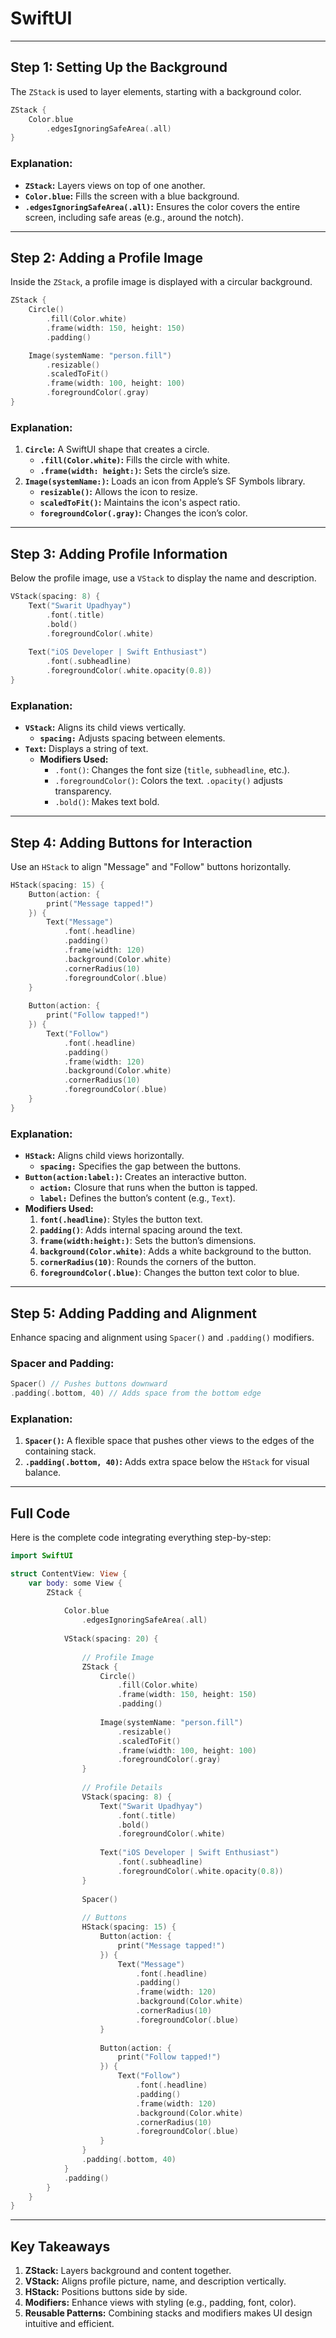 # **SwiftUI**

---

## **Step 1: Setting Up the Background**

The `ZStack` is used to layer elements, starting with a background color.

```swift
ZStack {
    Color.blue
        .edgesIgnoringSafeArea(.all)
}
```

### **Explanation:**
- **`ZStack`:** Layers views on top of one another.  
- **`Color.blue`:** Fills the screen with a blue background.  
- **`.edgesIgnoringSafeArea(.all)`:** Ensures the color covers the entire screen, including safe areas (e.g., around the notch).

---

## **Step 2: Adding a Profile Image**

Inside the `ZStack`, a profile image is displayed with a circular background.

```swift
ZStack {
    Circle()
        .fill(Color.white)
        .frame(width: 150, height: 150)
        .padding()

    Image(systemName: "person.fill")
        .resizable()
        .scaledToFit()
        .frame(width: 100, height: 100)
        .foregroundColor(.gray)
}
```

### **Explanation:**
1. **`Circle`:** A SwiftUI shape that creates a circle.  
   - **`.fill(Color.white)`:** Fills the circle with white.  
   - **`.frame(width: height:)`:** Sets the circle’s size.  
2. **`Image(systemName:)`:** Loads an icon from Apple’s SF Symbols library.  
   - **`resizable()`:** Allows the icon to resize.  
   - **`scaledToFit()`:** Maintains the icon's aspect ratio.  
   - **`foregroundColor(.gray)`:** Changes the icon’s color.

---

## **Step 3: Adding Profile Information**

Below the profile image, use a `VStack` to display the name and description.

```swift
VStack(spacing: 8) {
    Text("Swarit Upadhyay")
        .font(.title)
        .bold()
        .foregroundColor(.white)
    
    Text("iOS Developer | Swift Enthusiast")
        .font(.subheadline)
        .foregroundColor(.white.opacity(0.8))
}
```

### **Explanation:**
- **`VStack`:** Aligns its child views vertically.  
  - **`spacing:`** Adjusts spacing between elements.  
- **`Text`:** Displays a string of text.  
  - **Modifiers Used:**  
    - `.font()`: Changes the font size (`title`, `subheadline`, etc.).  
    - `.foregroundColor()`: Colors the text. `.opacity()` adjusts transparency.  
    - `.bold()`: Makes text bold.

---

## **Step 4: Adding Buttons for Interaction**

Use an `HStack` to align "Message" and "Follow" buttons horizontally.

```swift
HStack(spacing: 15) {
    Button(action: {
        print("Message tapped!")
    }) {
        Text("Message")
            .font(.headline)
            .padding()
            .frame(width: 120)
            .background(Color.white)
            .cornerRadius(10)
            .foregroundColor(.blue)
    }
    
    Button(action: {
        print("Follow tapped!")
    }) {
        Text("Follow")
            .font(.headline)
            .padding()
            .frame(width: 120)
            .background(Color.white)
            .cornerRadius(10)
            .foregroundColor(.blue)
    }
}
```

### **Explanation:**
- **`HStack`:** Aligns child views horizontally.  
  - **`spacing:`** Specifies the gap between the buttons.  
- **`Button(action:label:)`:** Creates an interactive button.  
  - **`action:`** Closure that runs when the button is tapped.  
  - **`label:`** Defines the button’s content (e.g., `Text`).  
- **Modifiers Used:**  
  1. **`font(.headline)`**: Styles the button text.  
  2. **`padding()`**: Adds internal spacing around the text.  
  3. **`frame(width:height:)`**: Sets the button’s dimensions.  
  4. **`background(Color.white)`**: Adds a white background to the button.  
  5. **`cornerRadius(10)`**: Rounds the corners of the button.  
  6. **`foregroundColor(.blue)`**: Changes the button text color to blue.

---

## **Step 5: Adding Padding and Alignment**

Enhance spacing and alignment using `Spacer()` and `.padding()` modifiers.

### Spacer and Padding:
```swift
Spacer() // Pushes buttons downward
.padding(.bottom, 40) // Adds space from the bottom edge
```

### **Explanation:**
1. **`Spacer()`:** A flexible space that pushes other views to the edges of the containing stack.  
2. **`.padding(.bottom, 40)`:** Adds extra space below the `HStack` for visual balance.

---

## **Full Code**
Here is the complete code integrating everything step-by-step:

```swift
import SwiftUI

struct ContentView: View {
    var body: some View {
        ZStack {
            
            Color.blue
                .edgesIgnoringSafeArea(.all)
            
            VStack(spacing: 20) {
                
                // Profile Image
                ZStack {
                    Circle()
                        .fill(Color.white)
                        .frame(width: 150, height: 150)
                        .padding()
                    
                    Image(systemName: "person.fill")
                        .resizable()
                        .scaledToFit()
                        .frame(width: 100, height: 100)
                        .foregroundColor(.gray)
                }
                
                // Profile Details
                VStack(spacing: 8) {
                    Text("Swarit Upadhyay")
                        .font(.title)
                        .bold()
                        .foregroundColor(.white)
                    
                    Text("iOS Developer | Swift Enthusiast")
                        .font(.subheadline)
                        .foregroundColor(.white.opacity(0.8))
                }
                
                Spacer()
                
                // Buttons
                HStack(spacing: 15) {
                    Button(action: {
                        print("Message tapped!")
                    }) {
                        Text("Message")
                            .font(.headline)
                            .padding()
                            .frame(width: 120)
                            .background(Color.white)
                            .cornerRadius(10)
                            .foregroundColor(.blue)
                    }
                    
                    Button(action: {
                        print("Follow tapped!")
                    }) {
                        Text("Follow")
                            .font(.headline)
                            .padding()
                            .frame(width: 120)
                            .background(Color.white)
                            .cornerRadius(10)
                            .foregroundColor(.blue)
                    }
                }
                .padding(.bottom, 40)
            }
            .padding()
        }
    }
}

```

---

## **Key Takeaways**

1. **ZStack:** Layers background and content together.  
2. **VStack:** Aligns profile picture, name, and description vertically.  
3. **HStack:** Positions buttons side by side.  
4. **Modifiers:** Enhance views with styling (e.g., padding, font, color).  
5. **Reusable Patterns:** Combining stacks and modifiers makes UI design intuitive and efficient.  


